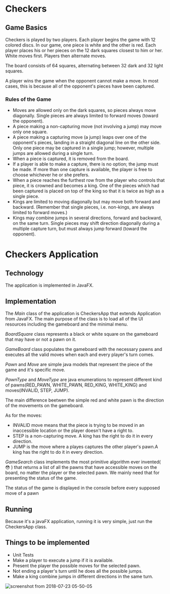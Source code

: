 # Checkers

## Game Basics

Checkers is played by two players. Each player begins the game with 12 colored discs.
In our game, one piece is white and the other is red. 
Each player places his or her pieces on the 12 dark squares closest to him or her. 
White moves first. Players then alternate moves.

The board consists of 64 squares, alternating between 32 dark and 32 light squares.

A player wins the game when the opponent cannot make a move. 
In most cases, this is because all of the opponent's pieces have been captured.

### Rules of the Game

* Moves are allowed only on the dark squares, so pieces always move diagonally. Single pieces are always limited to forward moves (toward the opponent).
* A piece making a non-capturing move (not involving a jump) may move only one square.
* A piece making a capturing move (a jump) leaps over one of the opponent's pieces, landing in a straight diagonal line on the other side. Only one piece may be captured in a single jump; however, multiple jumps are allowed during a single turn.
* When a piece is captured, it is removed from the board.
* If a player is able to make a capture, there is no option; the jump must be made. If more than one capture is available, the player is free to choose whichever he or she prefers.
* When a piece reaches the furthest row from the player who controls that piece, it is crowned and becomes a king. One of the pieces which had been captured is placed on top of the king so that it is twice as high as a single piece.
* Kings are limited to moving diagonally but may move both forward and backward. (Remember that single pieces, i.e. non-kings, are always limited to forward moves.)
* Kings may combine jumps in several directions, forward and backward, on the same turn. Single pieces may shift direction diagonally during a multiple capture turn, but must always jump forward (toward the opponent).

# Checkers Application

## Technology

The application is implemented in JavaFX.

## Implementation

The _Main_ class of the application is CheckersApp that extends Application from JavaFX.
The main purpose of the class is to load all of the UI resources including the gameboard and the minimal menu.

_BoardSquare_ class represents a black or white square on the gameboard that may have or not a pawn on it.

_GameBoard_ class populates the gameboard with the necessary pawns and executes all the valid moves when each and every player's turn comes.
 
 _Pawn_ and _Move_ are simple java models that represent the piece of the game and it's specific move.
 
 _PawnType_ and _MoveType_ are java enumerations to represent different kind of pawns(RED_PAWN, WHITE_PAWN, RED_KING, WHITE_KING) and moves(INVALID, STEP, JUMP).
 
 The main difference beetwen the simple red and white pawn is the direction of the movements on the gameboard. 
 
 As for the moves:
 
* INVALID move means that the piece is trying to be moved in an inaccessible location or the player doesn't have a right to.
* STEP is a non-capturing move. A king has the right to do it in every direction.
* JUMP is the move where a playes captures the other player's pawn.A king has the right to do it in every direction.

_GameSearch_ class implements the most primitive algorithm ever invented( :flushed: ) that returns a list of all the pawns that have accessible moves on the board, no matter the player or the selected pawn.
We mainly need that for presenting the status of the game.

The status of the game is displayed in the console before every supposed move of a pawn

## Running

Because it's a javaFX application, running it is very simple, just run the CheckersApp class.

## Things to be implemented

* Unit Tests
* Make a player to execute a jump if it is available.
* Present the player the possible moves for the selected pawn.
* Not ending a player's turn until he does all the possible jumps.
* Make a king combine jumps in different directions in the same turn.



![screenshot from 2018-07-23 05-50-05](https://user-images.githubusercontent.com/23499989/43054918-7fbad950-8e3c-11e8-9d60-b358354dacdd.png)

